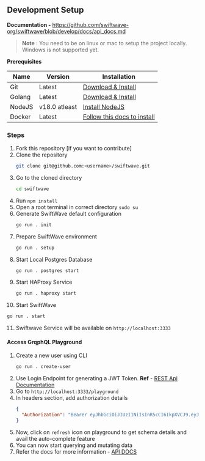 ## Development Setup

**Documentation -** https://github.com/swiftwave-org/swiftwave/blob/develop/docs/api_docs.md
> **Note** : You need to be on linux or mac to setup the project locally. Windows is not supported yet.

**Prerequisites**

|  Name | Version | Installation |
| --- | --- | --- |
| Git | Latest | [Download & Install](https://git-scm.com/downloads) |
| Golang | Latest | [Download & Install](https://golang.org/doc/install) |
| NodeJS | v18.0 atleast | [Install NodeJS](https://deb.nodesource.com/) |
| Docker | Latest | [Follow this docs to install](https://docs.docker.com/engine/install/) |

### Steps
1. Fork this repository [if you want to contribute]
2. Clone the repository
    ```bash
    git clone git@github.com:<username>/swiftwave.git
    ```
3. Go to the cloned directory
    ```bash
    cd swiftwave
    ```
4. Run `npm install`
5. Open a root terminal in correct directory `sudo su`
6. Generate SwiftWave default configuration
   ```bash
   go run . init
   ```
7. Prepare SwiftWave environment
   ```bash
   go run . setup
   ```
8. Start Local Postgres Database
   ```bash
   go run . postgres start
   ```
9. Start HAProxy Service
   ```bash
   go run . haproxy start
   ```
10. Start SwiftWave
   ```bash
   go run . start
   ```
11. Swiftwave Service will be available on `http://localhost:3333`

#### Access GrqphQL Playground
1. Create a new user using CLI
   ```bash
   go run . create-user
   ```
2. Use Login Endpoint for generating a JWT Token. **Ref** - [REST Api Documentation](https://github.com/swiftwave-org/swiftwave/blob/develop/docs/rest_api.md)
3. Go to `http://localhost:3333/playground`
4. In headers section, add authorization details
   ```json
   {
     "Authorization": "Bearer eyJhbGciOiJIUzI1NiIsInR5cCI6IkpXVCJ9.eyJleHAiOjE3MDI0OTc4MDMsImlhdCI6MTcwMjQ5NDIwMywibmJmIjoxNzAyNDk0MjAzLCJ1c2VybmFtZSI6InRhbm1veXNydCJ9.9Bx_Og9FzG09Wi-TjNndzO7U1yLZURT1itmz3VxjuV8"
   }
   ```
5. Now, click on `refresh` icon on playground to get schema details and avail the auto-complete feature
6. You can now start querying and mutating data
7. Refer the docs for more information - [API DOCS](https://github.com/swiftwave-org/swiftwave/blob/develop/docs/api_docs.md)